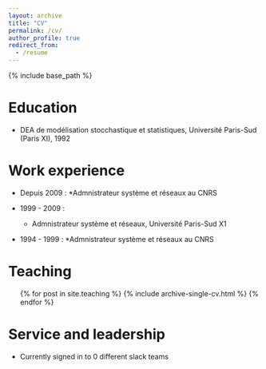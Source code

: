 ```yaml
---
layout: archive
title: "CV"
permalink: /cv/
author_profile: true
redirect_from:
  - /resume
---
```


{% include base_path %}

Education
======
* DEA de modélisation stocchastique et statistiques, Université Paris-Sud (Paris XI), 1992

Work experience
======
* Depuis 2009 :
  *Admnistrateur système et réseaux au CNRS

* 1999 - 2009 : 
  * Admnistrateur système et réseaux, Université Paris-Sud X1
* 1994 - 1999 :
  *Admnistrateur système et réseaux au CNRS


<!-- Publications
======
  <ul>{% for post in site.publications %}
    {% include archive-single-cv.html %}
  {% endfor %}</ul> -->
  
<!-- Talks
======
  <ul>{% for post in site.talks %}
    {% include archive-single-talk-cv.html %}
  {% endfor %}</ul> -->
  
Teaching
======
  <ul>{% for post in site.teaching %}
    {% include archive-single-cv.html %}
  {% endfor %}</ul>
  
Service and leadership
======
* Currently signed in to 0 different slack teams
